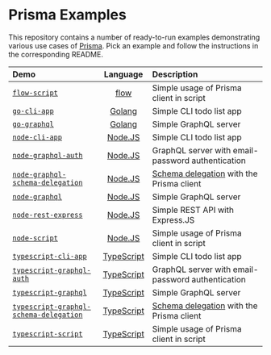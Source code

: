 # Prisma Examples

This repository contains a number of ready-to-run examples demonstrating various use cases of [Prisma](https://www.prisma.io). Pick an example and follow the instructions in the corresponding README.

| Demo | Language | Description |
|:------|:----------:|:-------------|
| [`flow-script`](flow-script) | [flow](https://flow.org/) | Simple usage of Prisma client in script |
| [`go-cli-app`](go-cli-app) | [Golang](https://en.wikipedia.org/wiki/Go_(programming_language)) | Simple CLI todo list app |
| [`go-graphql`](go-graphql) | [Golang](https://en.wikipedia.org/wiki/Go_(programming_language)) | Simple GraphQL server |
| [`node-cli-app`](node-cli-app) | [Node.JS](https://nodejs.org/en/) | Simple CLI todo list app |
| [`node-graphql-auth`](node-graphql-auth) |  [Node.JS](https://nodejs.org/en/) | GraphQL server with email-password authentication |
| [`node-graphql-schema-delegation`](node-graphql-schema-delegation) | [Node.JS](https://nodejs.org/en/) | [Schema delegation](https://www.prisma.io/docs/prisma-client/api-reference/schema-delegation-typescript-pyl8/) with the Prisma client |
| [`node-graphql`](node-graphql) |  [Node.JS](https://nodejs.org/en/) | Simple GraphQL server |
| [`node-rest-express`](node-rest-express) | [Node.JS](https://nodejs.org/en/) | Simple REST API with Express.JS |
| [`node-script`](node-script) | [Node.JS](https://nodejs.org/en/) | Simple usage of Prisma client in script |
| [`typescript-cli-app`](typescript-cli-app) | [TypeScript](https://www.typescriptlang.org/) | Simple CLI todo list app |
| [`typescript-graphql-auth`](typescript-graphql-auth) | [TypeScript](https://www.typescriptlang.org/) | GraphQL server with email-password authentication |
| [`typescript-graphql`](typescript-graphql) | [TypeScript](https://www.typescriptlang.org/) | Simple GraphQL server |
| [`typescript-graphql-schema-delegation`](typescript-graphql-schema-delegation) | [TypeScript](https://www.typescriptlang.org/) | [Schema delegation](https://www.prisma.io/docs/prisma-client/api-reference/schema-delegation-typescript-pyl8/) with the Prisma client |
| [`typescript-script`](typescript-script) | [TypeScript](https://www.typescriptlang.org/) | Simple usage of Prisma client in script |
